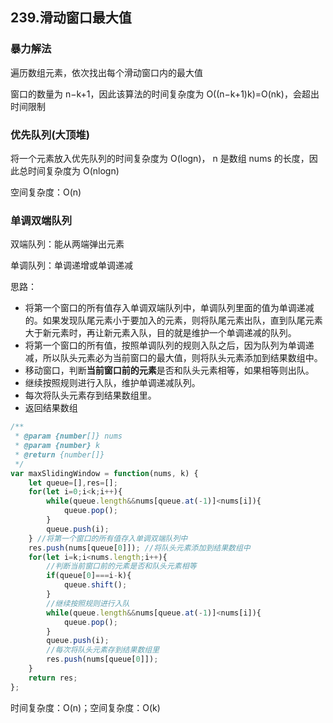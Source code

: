 ## 239.滑动窗口最大值

### 暴力解法

遍历数组元素，依次找出每个滑动窗口内的最大值

窗口的数量为 n−k+1，因此该算法的时间复杂度为 O((n−k+1)k)=O(nk)，会超出时间限制

### 优先队列(大顶堆)

将一个元素放入优先队列的时间复杂度为 O(log⁡n)， n 是数组 nums 的长度，因此总时间复杂度为 O(nlog⁡n)

空间复杂度：O(n)

### **单调双端队列**

双端队列：能从两端弹出元素

单调队列：单调递增或单调递减

思路：

* 将第一个窗口的所有值存入单调双端队列中，单调队列里面的值为单调递减的。如果发现队尾元素小于要加入的元素，则将队尾元素出队，直到队尾元素大于新元素时，再让新元素入队，目的就是维护一个单调递减的队列。
* 将第一个窗口的所有值，按照单调队列的规则入队之后，因为队列为单调递减，所以队头元素必为当前窗口的最大值，则将队头元素添加到结果数组中。
* 移动窗口，判断**当前窗口前的元素**是否和队头元素相等，如果相等则出队。
* 继续按照规则进行入队，维护单调递减队列。
* 每次将队头元素存到结果数组里。
* 返回结果数组

```javascript
/**
 * @param {number[]} nums
 * @param {number} k
 * @return {number[]}
 */
var maxSlidingWindow = function(nums, k) {
    let queue=[],res=[];
    for(let i=0;i<k;i++){
        while(queue.length&&nums[queue.at(-1)]<nums[i]){
            queue.pop();
        }
        queue.push(i);
    } //将第一个窗口的所有值存入单调双端队列中
    res.push(nums[queue[0]]); //将队头元素添加到结果数组中
    for(let i=k;i<nums.length;i++){
        //判断当前窗口前的元素是否和队头元素相等
        if(queue[0]===i-k){
            queue.shift();
        }
        //继续按照规则进行入队
        while(queue.length&&nums[queue.at(-1)]<nums[i]){
            queue.pop();
        }
        queue.push(i);
        //每次将队头元素存到结果数组里
        res.push(nums[queue[0]]);
    }
    return res;
};
```

时间复杂度：O(n)；空间复杂度：O(k)

